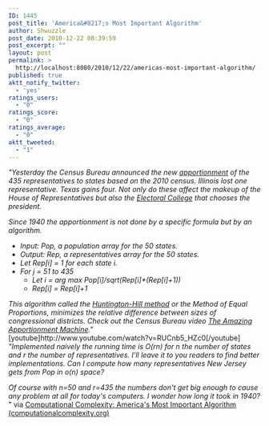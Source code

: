```yaml
---
ID: 1445
post_title: 'America&#8217;s Most Important Algorithm'
author: Shwuzzle
post_date: 2010-12-22 08:39:59
post_excerpt: ""
layout: post
permalink: >
  http://localhost:8080/2010/12/22/americas-most-important-algorithm/
published: true
aktt_notify_twitter:
  - 'yes'
ratings_users:
  - "0"
ratings_score:
  - "0"
ratings_average:
  - "0"
aktt_tweeted:
  - "1"
---
```

<em>"Yesterday the Census Bureau announced the new <a href="http://2010.census.gov/2010census/data/apportionment-data-text.php">apportionment</a> of the 435 representatives to states based on the 2010 census. Illinois  lost one representative. Texas gains four. Not only do these affect the  makeup of the House of Representatives but also the <a href="http://en.wikipedia.org/wiki/Electoral_College_%28United_States%29">Electoral College</a> that chooses the president.

Since 1940 the apportionment is not done by a specific formula but by an algorithm.
</em>
<ul>
	<li><em>Input: Pop, a population array for the 50 states.</em></li>
	<li><em>Output: Rep, a representatives array for the 50 states.</em></li>
	<li><em>Let Rep[i] = 1 for each state i.</em></li>
	<li><em>For j = 51 to 435</em>
<ul>
	<li><em>Let i = arg max Pop[i]/sqrt(Rep[i]*(Rep[i]+1))</em></li>
	<li><em>Rep[i] = Rep[i]+1</em></li>
</ul>
</li>
</ul>
<em> This algorithm called the <a href="http://en.wikipedia.org/wiki/Huntington-Hill_method">Huntington-Hill method</a> or the Method of Equal Proportions, minimizes the relative difference between sizes of congressional districts.
</em>
<em>Check out the Census Bureau video <a href="http://www.youtube.com/watch?v=RUCnb5_HZc0">The Amazing Apportionment Machine</a>."</em>
<div><em>
</em></div>
<div>[youtube]http://www.youtube.com/watch?v=RUCnb5_HZc0[/youtube]</div>
<div></div>
<em>"Implemented naively the running time is O(rn) for n the number of states  and r the number of representatives. I'll leave it to you readers to  find better implementations. Can I compute how many representatives New  Jersey gets from Pop in o(n) space?

Of course with n=50 and r=435 the numbers don't get big enough to cause  any problem at all for today's computers. I wonder how long it took in  1940?</em> " via <a href="http://blog.computationalcomplexity.org/2010/12/americas-most-important-algorithm.html">Computational Complexity: America's Most Important Algorithm (computationalcomplexity.org)</a>